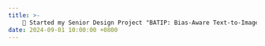 ```yaml
---
title: >-
    🎯 Started my Senior Design Project "BATIP: Bias-Aware Text-to-Image Pipeline" supervised by Dr. Xihui Liu.
date: 2024-09-01 10:00:00 +0800
---
```

